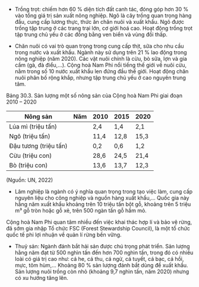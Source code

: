 + Trồng trọt: chiếm hơn 60 % diện tích đất canh tác, đóng góp hơn 30 % vào tổng giá trị sản xuất nông nghiệp. Ngô là cây trồng quan trọng hàng đầu, cung cấp lương thực, thức ăn chăn nuôi và xuất khẩu. Ngô được trồng tập trung ở các trang trại lớn, cơ giới hoá cao. Hoạt động trồng trọt tập trung chủ yếu ở các đồng bằng ven biển và vùng đồi thấp.

+ Chăn nuôi có vai trò quan trọng trong cung cấp thịt, sữa cho nhu cầu trong nước và xuất khẩu. Ngành này sử dụng trên 21 % lao động trong nông nghiệp (năm 2020). Các vật nuôi chính là cừu, bò sữa, lợn và gia cầm (gà, đà điểu,...). Cộng hoà Nam Phi nổi tiếng thế giới về nuôi cừu, nằm trong số 10 nước xuất khẩu len đứng đầu thế giới. Hoạt động chăn nuôi phân bố rộng khắp, nhưng tập trung chủ yếu ở cao nguyên trung tâm.

Bảng 30.3. Sản lượng một số nông sản của Cộng hoà Nam Phi giai đoạn 2010 – 2020

Nông sản | Năm | 2010 | 2015 | 2020
--- | --- | --- | --- | ---
Lúa mì (triệu tấn) | | 2,4 | 1,4 | 2,1
Ngô (triệu tấn) | | 11,4 | 12,8 | 15,3
Đậu tương (triệu tấn) | | 0,2 | 0,6 | 1,2
Cừu (triệu con) | | 28,6 | 24,5 | 21,4
Bò (triệu con) | | 13,6 | 13,7 | 12,3

(Nguồn: UN, 2022)

- Lâm nghiệp là ngành có ý nghĩa quan trọng trong tạo việc làm, cung cấp nguyên liệu cho công nghiệp và nguồn hàng xuất khẩu,... Quốc gia này hằng năm xuất khẩu khoảng trên 10 triệu tấn bột gỗ, khoảng trên 5 triệu m³ gỗ tròn hoặc gỗ xẻ, trên 500 ngàn tấn gỗ hầm mỏ.

Cộng hoà Nam Phi quan tâm nhiều đến việc khai thác hợp lí và bảo vệ rừng, đã sớm gia nhập Tổ chức FSC (Forest Stewardship Council), là một tổ chức quốc tế phi lợi nhuận về quản lí rừng bền vững.

- Thuỷ sản: Ngành đánh bắt hải sản được chú trọng phát triển. Sản lượng hằng năm đạt từ 500 nghìn tấn đến hơn 700 nghìn tấn, trong đó có nhiều loài có giá trị cao như: cá he, cá thu, cá ngừ, cá tuyết, cá bạc, cá hồi, mực, tôm hùm,... Khoảng 80 % sản lượng đánh bắt dùng để xuất khẩu. Sản lượng nuôi trồng còn nhỏ (khoảng 9,7 nghìn tấn, năm 2020) nhưng có xu hướng tăng lên.